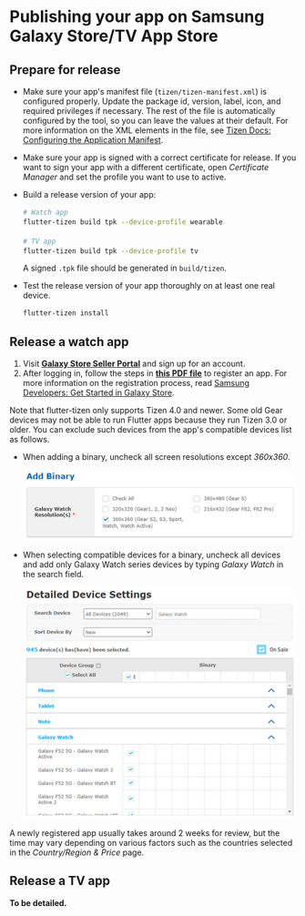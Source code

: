 # Publishing your app on Samsung Galaxy Store/TV App Store

## Prepare for release

- Make sure your app's manifest file (`tizen/tizen-manifest.xml`) is configured properly. Update the package id, version, label, icon, and required privileges if necessary. The rest of the file is automatically configured by the tool, so you can leave the values at their default. For more information on the XML elements in the file, see [Tizen Docs: Configuring the Application Manifest](https://docs.tizen.org/application/tizen-studio/native-tools/manifest-text-editor).

- Make sure your app is signed with a correct certificate for release. If you want to sign your app with a different certificate, open _Certificate Manager_ and set the profile you want to use to active.

- Build a release version of your app:

  ```sh
  # Watch app
  flutter-tizen build tpk --device-profile wearable

  # TV app
  flutter-tizen build tpk --device-profile tv
  ```

  A signed `.tpk` file should be generated in `build/tizen`.

- Test the release version of your app thoroughly on at least one real device.

  ```sh
  flutter-tizen install
  ```

## Release a watch app

1. Visit [**Galaxy Store Seller Portal**](https://seller.samsungapps.com) and sign up for an account.
1. After logging in, follow the steps in [**this PDF file**](https://developer.samsung.com/glxygames/file/03ad1d64-a907-4fe2-a446-e0118d496b41) to register an app. For more information on the registration process, read [Samsung Developers: Get Started in Galaxy Store](https://developer.samsung.com/galaxy-games/get-started-in-galaxy-store.html).

Note that flutter-tizen only supports Tizen 4.0 and newer. Some old Gear devices may not be able to run Flutter apps because they run Tizen 3.0 or older. You can exclude such devices from the app's compatible devices list as follows.

- When adding a binary, uncheck all screen resolutions except _360x360_.

  ![Resolutions](images/galaxy-store-add-binary.png)

- When selecting compatible devices for a binary, uncheck all devices and add only Galaxy Watch series devices by typing _Galaxy Watch_ in the search field.

  ![Device settings](images/galaxy-store-device-settings.png)

A newly registered app usually takes around 2 weeks for review, but the time may vary depending on various factors such as the countries selected in the _Country/Region & Price_ page.

## Release a TV app

**To be detailed.**
